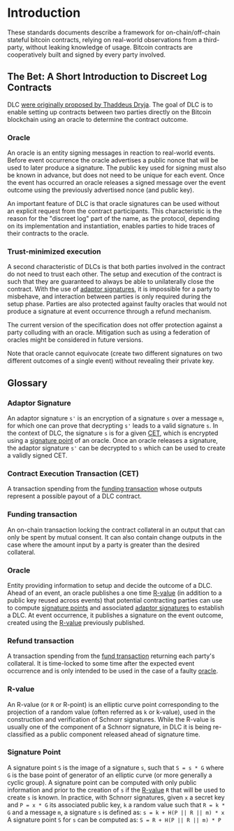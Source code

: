 # Introduction

These standards documents describe a framework for on-chain/off-chain stateful bitcoin contracts, relying on real-world observations from a third-party, without leaking knowledge of usage.
Bitcoin contracts are cooperatively built and signed
by every party involved.

## The Bet: A Short Introduction to Discreet Log Contracts

DLC [were originally proposed by Thaddeus Dryja](https://adiabat.github.io/dlc.pdf).
The goal of DLC is to enable setting up contracts between two parties directly on the Bitcoin blockchain using an oracle to determine the contract outcome.

### Oracle

An oracle is an entity signing messages in reaction to real-world events.
Before event occurrence the oracle advertises a public nonce that will be used to later produce a signature.
The public key used for signing must also be known in advance, but does not need to be unique for each event.
Once the event has occurred an oracle releases a signed message over the event outcome using the previously advertised nonce (and public key).

An important feature of DLC is that oracle signatures can be used without an explicit request from the contract participants.
This characteristic is the reason for the "discreet log" part of the name, as the protocol, depending on its implementation and instantiation, enables parties to hide traces of their contracts to the oracle.

### Trust-minimized execution

A second characteristic of DLCs is that both parties involved in the contract do not need to trust each other.
The setup and execution of the contract is such that they are guaranteed to always be able to unilaterally close the contract.
With the use of [adaptor signatures](#adaptor-signature), it is impossible for a party to misbehave, and interaction between parties is only required during the setup phase.
Parties are also protected against faulty oracles that would not produce a signature at event occurrence through a refund mechanism.

The current version of the specification does not offer protection against a party colluding with an oracle.
Mitigation such as using a federation of oracles might be considered in future versions.

Note that oracle cannot equivocate (create two different signatures on two different outcomes of a single event) without revealing their private key.

## Glossary

### Adaptor Signature

An adaptor signature `s'` is an encryption of a signature `s` over a message `m`, for which one can prove that decrypting `s'` leads to a valid signature `s`.
In the context of DLC, the signature `s` is for a given [CET](#Contract-Execution-Transaction-(CET)), which is encrypted using a [signature point](#signature-point) of an oracle.
Once an oracle releases a signature, the adaptor signature `s'` can be decrypted to `s` which can be used to create a validly signed CET.


### Contract Execution Transaction (CET)

A transaction spending from the [funding transaction](#funding-transaction) whose outputs represent a possible payout of a DLC contract.

### Funding transaction

An on-chain transaction locking the contract collateral in an output that can only be spent by mutual consent.
It can also contain change outputs in the case where the amount input by a party is greater than the desired collateral.

### Oracle

Entity providing information to setup and decide the outcome of a DLC.
Ahead of an event, an oracle publishes a one time [R-value](#r-value) (in addition to a public key reused across events) that potential contracting parties can use to compute [signature points](#signature-point) and associated [adaptor signatures](#adaptor-signature) to establish a DLC.
At event occurrence, it publishes a signature on the event outcome, created using the [R-value](#r-value) previously published.

### Refund transaction

A transaction spending from the [fund transaction](#fund-transaction) returning each party's collateral.
It is time-locked to some time after the expected event occurrence and is only intended to be used in the case of a faulty [oracle](#oracle).

### R-value

An R-value (or `R` or R-point) is an elliptic curve point corresponding to the projection of a random value (often referred as `k` or k-value), used in the construction and verification of Schnorr signatures.
While the R-value is usually one of the component of a Schnorr signature, in DLC it is being re-classified as a public component released ahead of signature time.

### Signature Point

A signature point `S` is the image of a signature `s`, such that `S = s * G` where `G` is the base point of generator of an elliptic curve (or more generally a cyclic group).
A signature point can be computed with only public information and prior to the creation of `s` if the [R-value](#r-value) `R` that will be used to create `s` is known.
In practice, with Schnorr signatures, given `x` a secret key and `P = x * G` its associated public key, `k` a random value such that `R = k * G` and a message `m`, a signature `s` is defined as:
`s = k + H(P || R || m) * x`
A signature point `S` for `s` can be computed as:
`S = R + H(P || R || m) * P`